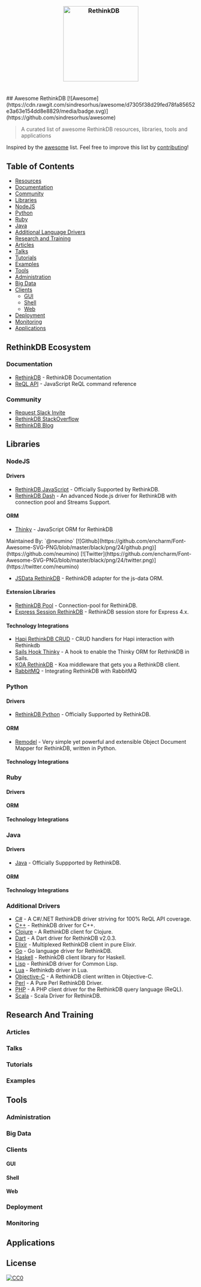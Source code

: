 <h3 align="center">
	<br>
	<img width="200" src="https://github.com/d3viant0ne/awesome-rethinkdb/blob/master/media/rethinkdb.jpg" alt="RethinkDB">
	<br>
	<br>
</h3>
## Awesome RethinkDB [![Awesome](https://cdn.rawgit.com/sindresorhus/awesome/d7305f38d29fed78fa85652e3a63e154dd8e8829/media/badge.svg)](https://github.com/sindresorhus/awesome)

> A curated list of awesome RethinkDB resources, libraries, tools and applications

Inspired by the [awesome](https://github.com/sindresorhus/awesome) list. Feel free to improve this list by [contributing](CONTRIBUTING.md)!

## Table of Contents
 - [Resources](#resources)
  - [Documentation](#documentation)
  - [Community](#community)
 - [Libraries](#libraries)
  - [NodeJS](#nodejs)
  - [Python](#python)
  - [Ruby](#ruby)
  - [Java](#java)
  - [Additional Language Drivers](#additional-drivers)
 - [Research and Training](#research-and-training)
  - [Articles](#articles)
  - [Talks](#talks)
  - [Tutorials](#tutorials)
  - [Examples](#examples)
 - [Tools](#tools)
  - [Administration](#administration)
  - [Big Data](#big-data)
  - [Clients](#clients)
    - [GUI](#gui)
    - [Shell](#shell)
    - [Web](#web)
  - [Deployment](#deployment)
  - [Monitoring](#monitoring)
 - [Applications](#applications)

## RethinkDB Ecosystem
### Documentation

- [RethinkDB](http://rethinkdb.com/docs/) - RethinkDB Documentation
- [ReQL API](http://rethinkdb.com/api/javascript/) - JavaScript ReQL command reference

### Community

- [Request Slack Invite](http://slack.rethinkdb.com/)
- [RethinkDB StackOverflow](http://stackoverflow.com/tags/rethinkdb)
- [RethinkDB Blog](https://www.rethinkdb.com/blog/)


## Libraries
### NodeJS
#### Drivers

- [RethinkDB JavaScript](https://www.rethinkdb.com/docs/install-drivers/javascript/) - Officially Supported by RethinkDB.
- [RethinkDB Dash](https://github.com/neumino/rethinkdbdash) - An advanced Node.js driver for RethinkDB with connection pool and Streams Support.

#### ORM

- [Thinky](https://github.com/neumino/thinky) - JavaScript ORM for RethinkDB
 <span style="height: 40px">
    <span>Maintained By: `@neumino`</span>
    <span style="valign: bottom">[![Github](https://github.com/encharm/Font-Awesome-SVG-PNG/blob/master/black/png/24/github.png)](https://github.com/neumino) [![Twitter](https://github.com/encharm/Font-Awesome-SVG-PNG/blob/master/black/png/24/twitter.png)](https://twitter.com/neumino)</span>
</span>
 
 
- [JSData RethinkDB](https://github.com/js-data/js-data-rethinkdb) - RethinkDB adapter for the js-data ORM.

#### Extension Libraries

- [RethinkDB Pool](https://github.com/hden/rethinkdb-pool) - Connection-pool for RethinkDB.
- [Express Session RethinkDB](https://github.com/armenfilipetyan/express-session-rethinkdb) - RethinkDB session store for Express 4.x.

#### Technology Integrations

- [Hapi RethinkDB CRUD](https://github.com/athlite/hapi-rethinkdb-crud) - CRUD handlers for Hapi interaction with Rethinkdb
- [Sails Hook Thinky](https://github.com/mwielbut/sails-hook-thinky) - A hook to enable the Thinky ORM for RethinkDB in Sails.
- [KOA RethinkDB](https://github.com/hden/koa-rethinkdb) - Koa middleware that gets you a RethinkDB client.
- [RabbitMQ](http://rethinkdb.com/docs/rabbitmq/javascript/) - Integrating RethinkDB with RabbitMQ

### Python
#### Drivers

- [RethinkDB Python](https://www.rethinkdb.com/docs/install-drivers/python/) - Officially Supported by RethinkDB.

#### ORM

- [Remodel](https://github.com/linkyndy/remodel) - Very simple yet powerful and extensible Object Document Mapper for RethinkDB, written in Python.

#### Technology Integrations

### Ruby
#### Drivers
#### ORM
#### Technology Integrations

### Java
#### Drivers

- [Java](http://rethinkdb.com/docs/install-drivers/java/) - Officially Suppported by RethinkDB.

#### ORM
#### Technology Integrations

### Additional Drivers

- [C#](https://github.com/bchavez/RethinkDb.Driver) - A C#/.NET RethinkDB driver striving for 100% ReQL API coverage.
- [C++](https://github.com/AtnNn/librethinkdbxx) - RethinkDB driver for C++.
- [Clojure](https://github.com/apa512/clj-rethinkdb) - A RethinkDB client for Clojure.
- [Dart](https://github.com/billysometimes/rethinkdb) - A Dart driver for RethinkDB v2.0.3.
- [Elixir](https://github.com/hamiltop/rethinkdb-elixir) - Multiplexed RethinkDB client in pure Elixir.
- [Go](https://github.com/dancannon/gorethink) - Go language driver for RethinkDB. 
- [Haskell](https://github.com/AtnNn/haskell-rethinkdb) - RethinkDB client library for Haskell.
- [Lisp](https://github.com/orthecreedence/cl-rethinkdb) - RethinkDB driver for Common Lisp.
- [Lua](https://github.com/grandquista/Lua-ReQL) - Rethinkdb driver in Lua.
- [Objective-C](https://github.com/dparnell/rethink-db-client) - A RethinkDB client written in Objective-C. 
- [Perl](https://github.com/njlg/perl-rethinkdb) - A Pure Perl RethinkDB Driver.
- [PHP](https://github.com/danielmewes/php-rql) - A PHP client driver for the RethinkDB query language (ReQL).
- [Scala](https://github.com/kclay/rethink-scala) - Scala Driver for RethinkDB.

## Research And Training
### Articles

### Talks

### Tutorials

### Examples

## Tools
### Administration

### Big Data

### Clients

#### GUI

#### Shell

#### Web

### Deployment

### Monitoring

## Applications

## License
[![CC0](http://mirrors.creativecommons.org/presskit/buttons/88x31/svg/cc-zero.svg)](https://creativecommons.org/publicdomain/zero/1.0/)
